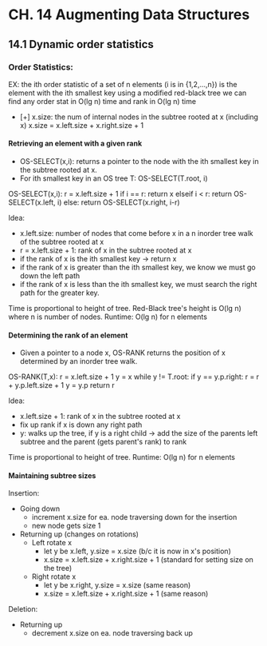 # CH. 14 Augmenting Data Structures
## 14.1 Dynamic order statistics
### Order Statistics:
EX: the ith order statistic of a set of n elements (i is in {1,2,...,n}) is the element with the ith smallest key
using a modified red-black tree we can find any order stat in O(lg n) time and rank in O(lg n) time
- [+] x.size: the num of internal nodes in the subtree rooted at x (including x)
    x.size = x.left.size + x.right.size + 1
#### Retrieving an element with a given rank
- OS-SELECT(x,i): returns a pointer to the node with the ith smallest key in the subtree rooted at x.
- For ith smallest key in an OS tree T: OS-SELECT(T.root, i)

OS-SELECT(x,i):
    r = x.left.size + 1
    if i == r:
        return x
    elseif i < r:
        return OS-SELECT(x.left, i)
    else:
        return OS-SELECT(x.right, i-r)

Idea:
- x.left.size: number of nodes that come before x in a n inorder tree walk of the subtree rooted at x
- r = x.left.size + 1: rank of x in the subtree rooted at x
- if the rank of x is the ith smallest key -> return x
- if the rank of x is greater than the ith smallest key, we know we must go down the left path
- if the rank of x is less than the ith smallest key, we must search the right path for the greater key.

Time is proportional to height of tree. Red-Black tree's height is O(lg n) where n is number of nodes.
Runtime: O(lg n) for n elements

#### Determining the rank of an element
- Given a pointer to a node x, OS-RANK returns the position of x determined by an inorder tree walk.

OS-RANK(T,x):
    r = x.left.size + 1
    y = x
    while y != T.root:
        if y == y.p.right:
            r = r + y.p.left.size + 1
        y = y.p
    return r

Idea:
- x.left.size + 1: rank of x in the subtree rooted at x
- fix up rank if x is down any right path
- y: walks up the tree, if y is a right child -> add the size of the parents left subtree and the parent (gets parent's rank) to rank

Time is proportional to height of tree.
Runtime: O(lg n) for n elements

#### Maintaining subtree sizes
Insertion:
- Going down
    - increment x.size for ea. node traversing down for the insertion
    - new node gets size 1
- Returning up (changes on rotations)
    - Left rotate x
        - let y be x.left, y.size = x.size (b/c it is now in x's position)
        - x.size = x.left.size + x.right.size + 1 (standard for setting size on the tree)
    - Right rotate x
        - let y be x.right, y.size = x.size (same reason)
        - x.size = x.left.size + x.right.size + 1 (same reason)

Deletion:
- Returning up
    - decrement x.size on ea. node traversing back up

